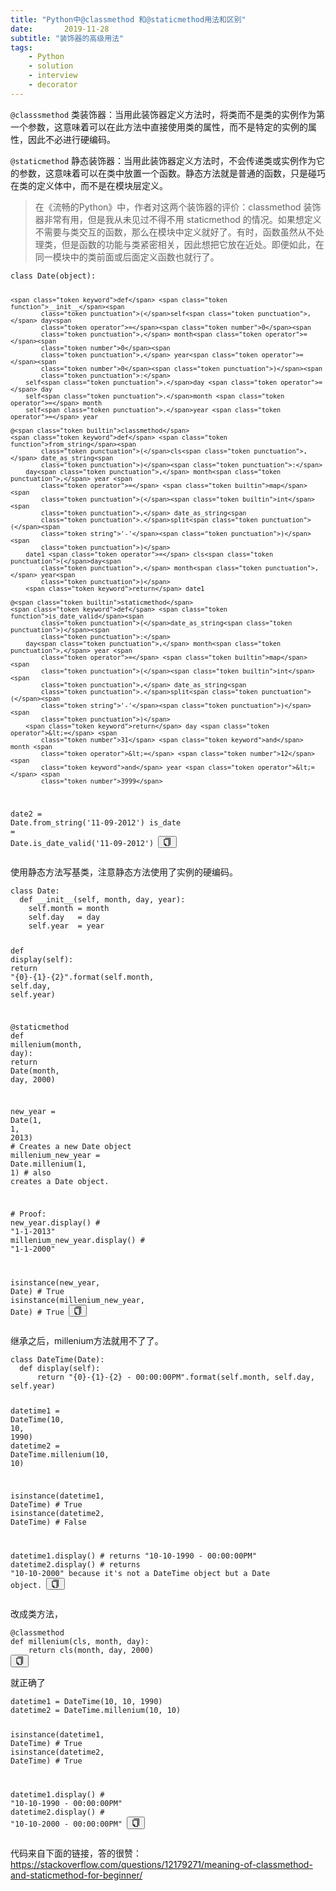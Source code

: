 ```yaml
---
title: "Python中@classmethod 和@staticmethod用法和区别"
date:       2019-11-28
subtitle: "装饰器的高级用法"
tags:
	- Python
	- solution
	- interview
	- decorator
---
```



<p><code>@classsmethod</code>
    类装饰器：当用此装饰器定义方法时，将类而不是类的实例作为第一个参数，这意味着可以在此方法中直接使用类的属性，而不是特定的实例的属性，因此不必进行硬编码。
</p>
<p><code>@staticmethod</code> 静态装饰器：当用此装饰器定义方法时，不会传递类或实例作为它的参数，这意味着可以在类中放置一个函数。静态方法就是普通的函数，只是碰巧在类的定义体中，而不是在模块层定义。
</p>
<blockquote>
    <p>在《流畅的Python》中，作者对这两个装饰器的评价：classmethod 装饰器非常有用，但是我从未见过不得不用 staticmethod
        的情况。如果想定义不需要与类交互的函数，那么在模块中定义就好了。有时，函数虽然从不处理类，但是函数的功能与类紧密相关，因此想把它放在近处。即便如此，在同一模块中的类前面或后面定义函数也就行了。</p>
</blockquote>
<pre class="line-numbers  language-python"><code class="python  language-python"><span
        class="token keyword">class</span> <span class="token class-name">Date</span><span
        class="token punctuation">(</span><span class="token builtin">object</span><span
        class="token punctuation">)</span><span class="token punctuation">:</span>

    <span class="token keyword">def</span> <span class="token function">__init__</span><span
            class="token punctuation">(</span>self<span class="token punctuation">,</span> day<span
            class="token operator">=</span><span class="token number">0</span><span
            class="token punctuation">,</span> month<span class="token operator">=</span><span
            class="token number">0</span><span
            class="token punctuation">,</span> year<span class="token operator">=</span><span
            class="token number">0</span><span class="token punctuation">)</span><span
            class="token punctuation">:</span>
        self<span class="token punctuation">.</span>day <span class="token operator">=</span> day
        self<span class="token punctuation">.</span>month <span class="token operator">=</span> month
        self<span class="token punctuation">.</span>year <span class="token operator">=</span> year

    @<span class="token builtin">classmethod</span>
    <span class="token keyword">def</span> <span class="token function">from_string</span><span
            class="token punctuation">(</span>cls<span class="token punctuation">,</span> date_as_string<span
            class="token punctuation">)</span><span class="token punctuation">:</span>
        day<span class="token punctuation">,</span> month<span class="token punctuation">,</span> year <span
            class="token operator">=</span> <span class="token builtin">map</span><span
            class="token punctuation">(</span><span class="token builtin">int</span><span
            class="token punctuation">,</span> date_as_string<span
            class="token punctuation">.</span>split<span class="token punctuation">(</span><span
            class="token string">'-'</span><span class="token punctuation">)</span><span
            class="token punctuation">)</span>
        date1 <span class="token operator">=</span> cls<span class="token punctuation">(</span>day<span
            class="token punctuation">,</span> month<span class="token punctuation">,</span> year<span
            class="token punctuation">)</span>
        <span class="token keyword">return</span> date1

    @<span class="token builtin">staticmethod</span>
    <span class="token keyword">def</span> <span class="token function">is_date_valid</span><span
            class="token punctuation">(</span>date_as_string<span class="token punctuation">)</span><span
            class="token punctuation">:</span>
        day<span class="token punctuation">,</span> month<span class="token punctuation">,</span> year <span
            class="token operator">=</span> <span class="token builtin">map</span><span
            class="token punctuation">(</span><span class="token builtin">int</span><span
            class="token punctuation">,</span> date_as_string<span
            class="token punctuation">.</span>split<span class="token punctuation">(</span><span
            class="token string">'-'</span><span class="token punctuation">)</span><span
            class="token punctuation">)</span>
        <span class="token keyword">return</span> day <span class="token operator">&lt;=</span> <span
            class="token number">31</span> <span class="token keyword">and</span> month <span
            class="token operator">&lt;=</span> <span class="token number">12</span> <span
            class="token keyword">and</span> year <span class="token operator">&lt;=</span> <span
            class="token number">3999</span>

date2 <span class="token operator">=</span> Date<span class="token punctuation">.</span>from_string<span
            class="token punctuation">(</span><span class="token string">'11-09-2012'</span><span
            class="token punctuation">)</span>
is_date <span class="token operator">=</span> Date<span class="token punctuation">.</span>is_date_valid<span
            class="token punctuation">(</span><span class="token string">'11-09-2012'</span><span
            class="token punctuation">)</span>
<span aria-hidden="true"
      class="line-numbers-rows"><span></span><span></span><span></span><span></span><span></span><span></span><span></span><span></span><span></span><span></span><span></span><span></span><span></span><span></span><span></span><span></span><span></span><span></span><span></span><span></span></span></code><button
        class="VJbwyy" type="button" aria-label="复制代码"><i aria-label="icon: copy" class="anticon anticon-copy"><svg
        viewBox="64 64 896 896" focusable="false" class="" data-icon="copy" width="1em" height="1em"
        fill="currentColor" aria-hidden="true"><path
        d="M832 64H296c-4.4 0-8 3.6-8 8v56c0 4.4 3.6 8 8 8h496v688c0 4.4 3.6 8 8 8h56c4.4 0 8-3.6 8-8V96c0-17.7-14.3-32-32-32zM704 192H192c-17.7 0-32 14.3-32 32v530.7c0 8.5 3.4 16.6 9.4 22.6l173.3 173.3c2.2 2.2 4.7 4 7.4 5.5v1.9h4.2c3.5 1.3 7.2 2 11 2H704c17.7 0 32-14.3 32-32V224c0-17.7-14.3-32-32-32zM350 856.2L263.9 770H350v86.2zM664 888H414V746c0-22.1-17.9-40-40-40H232V264h432v624z"></path></svg></i></button></pre>
<p>使用静态方法写基类，注意静态方法使用了实例的硬编码。</p>
<pre class="line-numbers  language-python"><code class="python  language-python"><span
        class="token keyword">class</span> <span class="token class-name">Date</span><span
        class="token punctuation">:</span>
  <span class="token keyword">def</span> <span class="token function">__init__</span><span
            class="token punctuation">(</span>self<span class="token punctuation">,</span> month<span
            class="token punctuation">,</span> day<span class="token punctuation">,</span> year<span
            class="token punctuation">)</span><span class="token punctuation">:</span>
    self<span class="token punctuation">.</span>month <span class="token operator">=</span> month
    self<span class="token punctuation">.</span>day   <span class="token operator">=</span> day
    self<span class="token punctuation">.</span>year  <span class="token operator">=</span> year

  <span class="token keyword">def</span> <span class="token function">display</span><span
            class="token punctuation">(</span>self<span class="token punctuation">)</span><span
            class="token punctuation">:</span>
    <span class="token keyword">return</span> <span class="token string">"{0}-{1}-{2}"</span><span
            class="token punctuation">.</span><span class="token builtin">format</span><span
            class="token punctuation">(</span>self<span class="token punctuation">.</span>month<span
            class="token punctuation">,</span> self<span class="token punctuation">.</span>day<span
            class="token punctuation">,</span> self<span class="token punctuation">.</span>year<span
            class="token punctuation">)</span>

  @<span class="token builtin">staticmethod</span>
  <span class="token keyword">def</span> <span class="token function">millenium</span><span
            class="token punctuation">(</span>month<span class="token punctuation">,</span> day<span
            class="token punctuation">)</span><span class="token punctuation">:</span>
    <span class="token keyword">return</span> Date<span class="token punctuation">(</span>month<span
            class="token punctuation">,</span> day<span class="token punctuation">,</span> <span
            class="token number">2000</span><span class="token punctuation">)</span>

new_year <span class="token operator">=</span> Date<span class="token punctuation">(</span><span
            class="token number">1</span><span class="token punctuation">,</span> <span
            class="token number">1</span><span class="token punctuation">,</span> <span
            class="token number">2013</span><span class="token punctuation">)</span>               <span
            class="token comment"># Creates a new Date object</span>
millenium_new_year <span class="token operator">=</span> Date<span class="token punctuation">.</span>millenium<span
            class="token punctuation">(</span><span class="token number">1</span><span
            class="token punctuation">,</span> <span class="token number">1</span><span
            class="token punctuation">)</span> <span class="token comment"># also creates a Date object. </span>

<span class="token comment"># Proof:</span>
new_year<span class="token punctuation">.</span>display<span class="token punctuation">(</span><span
            class="token punctuation">)</span>           <span class="token comment"># "1-1-2013"</span>
millenium_new_year<span class="token punctuation">.</span>display<span class="token punctuation">(</span><span
            class="token punctuation">)</span> <span class="token comment"># "1-1-2000"</span>

<span class="token builtin">isinstance</span><span class="token punctuation">(</span>new_year<span
            class="token punctuation">,</span> Date<span class="token punctuation">)</span> <span
            class="token comment"># True</span>
<span class="token builtin">isinstance</span><span class="token punctuation">(</span>millenium_new_year<span
            class="token punctuation">,</span> Date<span class="token punctuation">)</span> <span
            class="token comment"># True</span>
<span aria-hidden="true"
      class="line-numbers-rows"><span></span><span></span><span></span><span></span><span></span><span></span><span></span><span></span><span></span><span></span><span></span><span></span><span></span><span></span><span></span><span></span><span></span><span></span><span></span><span></span><span></span><span></span></span></code><button
        class="VJbwyy" type="button" aria-label="复制代码"><i aria-label="icon: copy" class="anticon anticon-copy"><svg
        viewBox="64 64 896 896" focusable="false" class="" data-icon="copy" width="1em" height="1em"
        fill="currentColor" aria-hidden="true"><path
        d="M832 64H296c-4.4 0-8 3.6-8 8v56c0 4.4 3.6 8 8 8h496v688c0 4.4 3.6 8 8 8h56c4.4 0 8-3.6 8-8V96c0-17.7-14.3-32-32-32zM704 192H192c-17.7 0-32 14.3-32 32v530.7c0 8.5 3.4 16.6 9.4 22.6l173.3 173.3c2.2 2.2 4.7 4 7.4 5.5v1.9h4.2c3.5 1.3 7.2 2 11 2H704c17.7 0 32-14.3 32-32V224c0-17.7-14.3-32-32-32zM350 856.2L263.9 770H350v86.2zM664 888H414V746c0-22.1-17.9-40-40-40H232V264h432v624z"></path></svg></i></button></pre>
<p>继承之后，millenium方法就用不了了。</p>
<pre class="line-numbers  language-python"><code class="python  language-python"><span
        class="token keyword">class</span> <span class="token class-name">DateTime</span><span
        class="token punctuation">(</span>Date<span class="token punctuation">)</span><span
        class="token punctuation">:</span>
  <span class="token keyword">def</span> <span class="token function">display</span><span
            class="token punctuation">(</span>self<span class="token punctuation">)</span><span
            class="token punctuation">:</span>
      <span class="token keyword">return</span> <span class="token string">"{0}-{1}-{2} - 00:00:00PM"</span><span
            class="token punctuation">.</span><span class="token builtin">format</span><span
            class="token punctuation">(</span>self<span class="token punctuation">.</span>month<span
            class="token punctuation">,</span> self<span class="token punctuation">.</span>day<span
            class="token punctuation">,</span> self<span class="token punctuation">.</span>year<span
            class="token punctuation">)</span>

datetime1 <span class="token operator">=</span> DateTime<span class="token punctuation">(</span><span
            class="token number">10</span><span class="token punctuation">,</span> <span
            class="token number">10</span><span class="token punctuation">,</span> <span
            class="token number">1990</span><span class="token punctuation">)</span>
datetime2 <span class="token operator">=</span> DateTime<span class="token punctuation">.</span>millenium<span
            class="token punctuation">(</span><span class="token number">10</span><span
            class="token punctuation">,</span> <span class="token number">10</span><span
            class="token punctuation">)</span>

<span class="token builtin">isinstance</span><span class="token punctuation">(</span>datetime1<span
            class="token punctuation">,</span> DateTime<span class="token punctuation">)</span> <span
            class="token comment"># True</span>
<span class="token builtin">isinstance</span><span class="token punctuation">(</span>datetime2<span
            class="token punctuation">,</span> DateTime<span class="token punctuation">)</span> <span
            class="token comment"># False</span>

datetime1<span class="token punctuation">.</span>display<span class="token punctuation">(</span><span
            class="token punctuation">)</span> <span
            class="token comment"># returns "10-10-1990 - 00:00:00PM"</span>
datetime2<span class="token punctuation">.</span>display<span class="token punctuation">(</span><span
            class="token punctuation">)</span> <span class="token comment"># returns "10-10-2000" because it's not a DateTime object but a Date object.</span>
<span aria-hidden="true"
      class="line-numbers-rows"><span></span><span></span><span></span><span></span><span></span><span></span><span></span><span></span><span></span><span></span><span></span><span></span></span></code><button
        class="VJbwyy" type="button" aria-label="复制代码"><i aria-label="icon: copy" class="anticon anticon-copy"><svg
        viewBox="64 64 896 896" focusable="false" class="" data-icon="copy" width="1em" height="1em"
        fill="currentColor" aria-hidden="true"><path
        d="M832 64H296c-4.4 0-8 3.6-8 8v56c0 4.4 3.6 8 8 8h496v688c0 4.4 3.6 8 8 8h56c4.4 0 8-3.6 8-8V96c0-17.7-14.3-32-32-32zM704 192H192c-17.7 0-32 14.3-32 32v530.7c0 8.5 3.4 16.6 9.4 22.6l173.3 173.3c2.2 2.2 4.7 4 7.4 5.5v1.9h4.2c3.5 1.3 7.2 2 11 2H704c17.7 0 32-14.3 32-32V224c0-17.7-14.3-32-32-32zM350 856.2L263.9 770H350v86.2zM664 888H414V746c0-22.1-17.9-40-40-40H232V264h432v624z"></path></svg></i></button></pre>
<p>改成类方法，</p>
<pre class="line-numbers  language-python"><code class="python  language-python"><span
        class="token decorator annotation punctuation">@classmethod</span>
<span class="token keyword">def</span> <span class="token function">millenium</span><span
            class="token punctuation">(</span>cls<span class="token punctuation">,</span> month<span
            class="token punctuation">,</span> day<span class="token punctuation">)</span><span
            class="token punctuation">:</span>
    <span class="token keyword">return</span> cls<span class="token punctuation">(</span>month<span
            class="token punctuation">,</span> day<span class="token punctuation">,</span> <span
            class="token number">2000</span><span class="token punctuation">)</span>
<span aria-hidden="true" class="line-numbers-rows"><span></span><span></span><span></span></span></code><button
        class="VJbwyy" type="button" aria-label="复制代码"><i aria-label="icon: copy" class="anticon anticon-copy"><svg
        viewBox="64 64 896 896" focusable="false" class="" data-icon="copy" width="1em" height="1em"
        fill="currentColor" aria-hidden="true"><path
        d="M832 64H296c-4.4 0-8 3.6-8 8v56c0 4.4 3.6 8 8 8h496v688c0 4.4 3.6 8 8 8h56c4.4 0 8-3.6 8-8V96c0-17.7-14.3-32-32-32zM704 192H192c-17.7 0-32 14.3-32 32v530.7c0 8.5 3.4 16.6 9.4 22.6l173.3 173.3c2.2 2.2 4.7 4 7.4 5.5v1.9h4.2c3.5 1.3 7.2 2 11 2H704c17.7 0 32-14.3 32-32V224c0-17.7-14.3-32-32-32zM350 856.2L263.9 770H350v86.2zM664 888H414V746c0-22.1-17.9-40-40-40H232V264h432v624z"></path></svg></i></button></pre>
<p>就正确了</p>
<pre class="line-numbers  language-python"><code class="python  language-python">datetime1 <span
        class="token operator">=</span> DateTime<span class="token punctuation">(</span><span
        class="token number">10</span><span
        class="token punctuation">,</span> <span class="token number">10</span><span
        class="token punctuation">,</span> <span class="token number">1990</span><span
        class="token punctuation">)</span>
datetime2 <span class="token operator">=</span> DateTime<span class="token punctuation">.</span>millenium<span
            class="token punctuation">(</span><span class="token number">10</span><span
            class="token punctuation">,</span> <span class="token number">10</span><span
            class="token punctuation">)</span>

<span class="token builtin">isinstance</span><span class="token punctuation">(</span>datetime1<span
            class="token punctuation">,</span> DateTime<span class="token punctuation">)</span> <span
            class="token comment"># True</span>
<span class="token builtin">isinstance</span><span class="token punctuation">(</span>datetime2<span
            class="token punctuation">,</span> DateTime<span class="token punctuation">)</span> <span
            class="token comment"># True</span>

datetime1<span class="token punctuation">.</span>display<span class="token punctuation">(</span><span
            class="token punctuation">)</span> <span class="token comment"># "10-10-1990 - 00:00:00PM"</span>
datetime2<span class="token punctuation">.</span>display<span class="token punctuation">(</span><span
            class="token punctuation">)</span> <span class="token comment"># "10-10-2000 - 00:00:00PM"</span>
<span aria-hidden="true"
      class="line-numbers-rows"><span></span><span></span><span></span><span></span><span></span><span></span><span></span><span></span></span></code><button
        class="VJbwyy" type="button" aria-label="复制代码"><i aria-label="icon: copy" class="anticon anticon-copy"><svg
        viewBox="64 64 896 896" focusable="false" class="" data-icon="copy" width="1em" height="1em"
        fill="currentColor" aria-hidden="true"><path
        d="M832 64H296c-4.4 0-8 3.6-8 8v56c0 4.4 3.6 8 8 8h496v688c0 4.4 3.6 8 8 8h56c4.4 0 8-3.6 8-8V96c0-17.7-14.3-32-32-32zM704 192H192c-17.7 0-32 14.3-32 32v530.7c0 8.5 3.4 16.6 9.4 22.6l173.3 173.3c2.2 2.2 4.7 4 7.4 5.5v1.9h4.2c3.5 1.3 7.2 2 11 2H704c17.7 0 32-14.3 32-32V224c0-17.7-14.3-32-32-32zM350 856.2L263.9 770H350v86.2zM664 888H414V746c0-22.1-17.9-40-40-40H232V264h432v624z"></path></svg></i></button></pre>
<p>代码来自下面的链接，答的很赞：<br>
    <a href="https://stackoverflow.com/questions/12179271/meaning-of-classmethod-and-staticmethod-for-beginner/"
       target="_blank" rel="nofollow">https://stackoverflow.com/questions/12179271/meaning-of-classmethod-and-staticmethod-for-beginner/</a>
</p>
